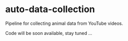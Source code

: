# auto-data-collection
Pipeline for collecting animal data from YouTube videos.

Code will be soon available, stay tuned ...
